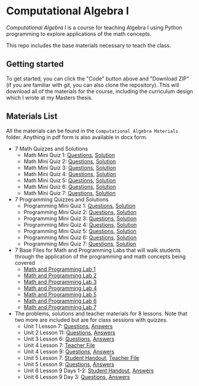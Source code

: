 # Computational Algebra I
_Computational Algebra I_ is a course for teaching Algebra I using Python programming to explore applications of the math concepts. 

This repo includes the base materials necessary to teach the class.

## Getting started

To get started, you can click the "Code" button above and "Download ZIP" (if you are familiar with git, you can also clone the repository). This will download all of the materials for the course, including the curriculum design which I wrote at my Masters thesis.



## Materials List
All the materials can be found in the `Computational Algebra Materials` folder. Anything in pdf form is also available in docx form. 
<ul>
    <li>7 Math Quizzes and Solutions
        <ul>
            <li>Math Mini Quiz 1: <a href=
            "https://github.com/TonyTerrasa/computational-algebra-1/blob/main/Computational%20Algebra%20Materials/MathMiniQuizzes/MathMiniQuiz1.pdf">
                Questions</a>, <a href=
                "https://github.com/TonyTerrasa/computational-algebra-1/blob/main/Computational%20Algebra%20Materials/MathMiniQuizzes/Solutions/MathMiniQuiz1_SOLUTION.pdf">
                Solution</a>
            </li>
            <li>Math Mini Quiz 2: <a href=
            "https://github.com/TonyTerrasa/computational-algebra-1/blob/main/Computational%20Algebra%20Materials/MathMiniQuizzes/MathMiniQuiz2.pdf">
                Questions</a>, <a href=
                "https://github.com/TonyTerrasa/computational-algebra-1/blob/main/Computational%20Algebra%20Materials/MathMiniQuizzes/Solutions/MathMiniQuiz2_SOLUTION.pdf">
                Solution</a>
            </li>
            <li>Math Mini Quiz 3: <a href=
            "https://github.com/TonyTerrasa/computational-algebra-1/blob/main/Computational%20Algebra%20Materials/MathMiniQuizzes/MathMiniQuiz3.pdf">
                Questions</a>, <a href=
                "https://github.com/TonyTerrasa/computational-algebra-1/blob/main/Computational%20Algebra%20Materials/MathMiniQuizzes/Solutions/MathMiniQuiz3_SOLUTION.pdf">
                Solution</a>
            </li>
            <li>Math Mini Quiz 4: <a href=
            "https://github.com/TonyTerrasa/computational-algebra-1/blob/main/Computational%20Algebra%20Materials/MathMiniQuizzes/MathMiniQuiz4.pdf">
                Questions</a>, <a href=
                "https://github.com/TonyTerrasa/computational-algebra-1/blob/main/Computational%20Algebra%20Materials/MathMiniQuizzes/Solutions/MathMiniQuiz4_SOLUTION.pdf">
                Solution</a>
            </li>
            <li>Math Mini Quiz 5: <a href=
            "https://github.com/TonyTerrasa/computational-algebra-1/blob/main/Computational%20Algebra%20Materials/MathMiniQuizzes/MathMiniQuiz5.pdf">
                Questions</a>, <a href=
                "https://github.com/TonyTerrasa/computational-algebra-1/blob/main/Computational%20Algebra%20Materials/MathMiniQuizzes/Solutions/MathMiniQuiz5_SOLUTION.pdf">
                Solution</a>
            </li>
            <li>Math Mini Quiz 6: <a href=
            "https://github.com/TonyTerrasa/computational-algebra-1/blob/main/Computational%20Algebra%20Materials/MathMiniQuizzes/MathMiniQuiz6.pdf">
                Questions</a>, <a href=
                "https://github.com/TonyTerrasa/computational-algebra-1/blob/main/Computational%20Algebra%20Materials/MathMiniQuizzes/Solutions/MathMiniQuiz6_SOLUTION.pdf">
                Solution</a>
            </li>
            <li>Math Mini Quiz 7: <a href=
            "https://github.com/TonyTerrasa/computational-algebra-1/blob/main/Computational%20Algebra%20Materials/MathMiniQuizzes/MathMiniQuiz7.pdf">
                Questions</a>, <a href=
                "https://github.com/TonyTerrasa/computational-algebra-1/blob/main/Computational%20Algebra%20Materials/MathMiniQuizzes/Solutions/MathMiniQuiz7_SOLUTION.pdf">
                Solution</a>
            </li>
        </ul>
    </li>
    <li>7 Programming Quizzes and Solutions
        <ul>
            <li>Programming Mini Quiz 1: <a href=
            "https://github.com/TonyTerrasa/computational-algebra-1/blob/main/Computational%20Algebra%20Materials/ProgrammingMiniQuizes/ProgrammingMiniQuiz1.ipynb">
                Questions</a>, <a href=
                "https://github.com/TonyTerrasa/computational-algebra-1/blob/main/Computational%20Algebra%20Materials/ProgrammingMiniQuizes/Answers/ProgrammingMiniQuiz1_ANSWER.ipynb">
                Solution</a>
            </li>
            <li>Programming Mini Quiz 2: <a href=
            "https://github.com/TonyTerrasa/computational-algebra-1/blob/main/Computational%20Algebra%20Materials/ProgrammingMiniQuizes/ProgrammingMiniQuiz2.ipynb">
                Questions</a>, <a href=
                "https://github.com/TonyTerrasa/computational-algebra-1/blob/main/Computational%20Algebra%20Materials/ProgrammingMiniQuizes/Answers/ProgrammingMiniQuiz2_ANSWER.ipynb">
                Solution</a>
            </li>
            <li>Programming Mini Quiz 3: <a href=
            "https://github.com/TonyTerrasa/computational-algebra-1/blob/main/Computational%20Algebra%20Materials/ProgrammingMiniQuizes/ProgrammingMiniQuiz3.ipynb">
                Questions</a>, <a href=
                "https://github.com/TonyTerrasa/computational-algebra-1/blob/main/Computational%20Algebra%20Materials/ProgrammingMiniQuizes/Answers/ProgrammingMiniQuiz3_ANSWER.ipynb">
                Solution</a>
            </li>
            <li>Programming Mini Quiz 4: <a href=
            "https://github.com/TonyTerrasa/computational-algebra-1/blob/main/Computational%20Algebra%20Materials/ProgrammingMiniQuizes/ProgrammingMiniQuiz4.ipynb">
                Questions</a>, <a href=
                "https://github.com/TonyTerrasa/computational-algebra-1/blob/main/Computational%20Algebra%20Materials/ProgrammingMiniQuizes/Answers/ProgrammingMiniQuiz4_ANSWER.ipynb">
                Solution</a>
            </li>
            <li>Programming Mini Quiz 5: <a href=
            "https://github.com/TonyTerrasa/computational-algebra-1/blob/main/Computational%20Algebra%20Materials/ProgrammingMiniQuizes/ProgrammingMiniQuiz5.ipynb">
                Questions</a>, <a href=
                "https://github.com/TonyTerrasa/computational-algebra-1/blob/main/Computational%20Algebra%20Materials/ProgrammingMiniQuizes/Answers/ProgrammingMiniQuiz5_ANSWER.ipynb">
                Solution</a>
            </li>
            <li>Programming Mini Quiz 6: <a href=
            "https://github.com/TonyTerrasa/computational-algebra-1/blob/main/Computational%20Algebra%20Materials/ProgrammingMiniQuizes/ProgrammingMiniQuiz6.ipynb">
                Questions</a>, <a href=
                "https://github.com/TonyTerrasa/computational-algebra-1/blob/main/Computational%20Algebra%20Materials/ProgrammingMiniQuizes/Answers/ProgrammingMiniQuiz6_ANSWER.ipynb">
                Solution</a>
            </li>
            <li>Programming Mini Quiz 7: <a href=
            "https://github.com/TonyTerrasa/computational-algebra-1/blob/main/Computational%20Algebra%20Materials/ProgrammingMiniQuizes/ProgrammingMiniQuiz7.ipynb">
                Questions</a>, <a href=
                "https://github.com/TonyTerrasa/computational-algebra-1/blob/main/Computational%20Algebra%20Materials/ProgrammingMiniQuizes/Answers/ProgrammingMiniQuiz7_ANSWER.ipynb">
                Solution</a>
            </li>
        </ul>
    </li>
    <li>7 Base Files for Math and Programming Labs that will
    walk students through the application of the programming
    and math concepts being covered
        <ul>
            <li>
                <a href=
                "https://github.com/TonyTerrasa/computational-algebra-1/blob/main/Computational%20Algebra%20Materials/Labs/Lab1.ipynb">
                Math and Programming Lab 1</a>
            </li>
            <li>
                <a href=
                "https://github.com/TonyTerrasa/computational-algebra-1/blob/main/Computational%20Algebra%20Materials/Labs/Lab2.ipynb">
                Math and Programming Lab 2</a>
            </li>
            <li>
                <a href=
                "https://github.com/TonyTerrasa/computational-algebra-1/blob/main/Computational%20Algebra%20Materials/Labs/Lab3.ipynb">
                Math and Programming Lab 3</a>
            </li>
            <li>
                <a href=
                "https://github.com/TonyTerrasa/computational-algebra-1/blob/main/Computational%20Algebra%20Materials/Labs/Lab4.ipynb">
                Math and Programming Lab 4</a>
            </li>
            <li>
                <a href=
                "https://github.com/TonyTerrasa/computational-algebra-1/blob/main/Computational%20Algebra%20Materials/Labs/Lab5.ipynb">
                Math and Programming Lab 5</a>
            </li>
            <li>
                <a href=
                "https://github.com/TonyTerrasa/computational-algebra-1/blob/main/Computational%20Algebra%20Materials/Labs/Lab6.ipynb">
                Math and Programming Lab 6</a>
            </li>
            <li>
                <a href=
                "https://github.com/TonyTerrasa/computational-algebra-1/blob/main/Computational%20Algebra%20Materials/Labs/Lab7.ipynb">
                Math and Programming Lab 7</a>
            </li>
        </ul>
    </li>
    <li>The problems, solutions and teacher materials for 8
    lessons. Note that two more are included but are for class
    sessions with quizzes.
        <ul>
            <li>Unit 1 Lesson 7: <a href=
            "https://github.com/TonyTerrasa/computational-algebra-1/blob/main/Computational%20Algebra%20Materials/LessonPlanMaterials/Unit1Lesson7.ipynb">
                Questions</a>, <a href=
                "https://github.com/TonyTerrasa/computational-algebra-1/blob/main/Computational%20Algebra%20Materials/LessonPlanMaterials/Unit1Lesson7_SOLUTION.ipynb">
                Answers</a>
            </li>
            <li>Unit 2 Lesson 11: <a href=
            "https://github.com/TonyTerrasa/computational-algebra-1/blob/main/Computational%20Algebra%20Materials/LessonPlanMaterials/Unit2Lesson11.ipynb">
                Questions</a>, <a href=
                "https://github.com/TonyTerrasa/computational-algebra-1/blob/main/Computational%20Algebra%20Materials/LessonPlanMaterials/Unit2Lesson11_SOLUTION.ipynb">
                Answers</a>
            </li>
            <li>Unit 3 Lesson 6: <a href=
            "https://github.com/TonyTerrasa/computational-algebra-1/blob/main/Computational%20Algebra%20Materials/LessonPlanMaterials/Unit3Lesson6.ipynb">
                Questions</a>, <a href=
                "https://github.com/TonyTerrasa/computational-algebra-1/blob/main/Computational%20Algebra%20Materials/LessonPlanMaterials/Unit3Lesson6_SOLUTION.ipynb">
                Answers</a>
            </li>
            <li>Unit 4 Lesson 7: <a href=
            "https://github.com/TonyTerrasa/computational-algebra-1/blob/main/Computational%20Algebra%20Materials/LessonPlanMaterials/Unit4Lesson7_TEACHER.ipynb">
                Teacher File</a>
            </li>
            <li>Unit 4 Lesson 9: <a href=
            "https://github.com/TonyTerrasa/computational-algebra-1/blob/main/Computational%20Algebra%20Materials/LessonPlanMaterials/Unit4Lesson9.ipynb">
                Questions</a>, <a href=
                "https://github.com/TonyTerrasa/computational-algebra-1/blob/main/Computational%20Algebra%20Materials/LessonPlanMaterials/Unit4Lesson9_SOLUTION.ipynb">
                Answers</a>
            </li>
            <li>Unit 5 Lesson 7: <a href=
            "https://github.com/TonyTerrasa/computational-algebra-1/blob/main/Computational%20Algebra%20Materials/LessonPlanMaterials/Unit5Lesson7_STUDENTHANDOUT.pdf">
                Student Handout</a>, <a href=
                "https://github.com/TonyTerrasa/computational-algebra-1/blob/main/Computational%20Algebra%20Materials/LessonPlanMaterials/Unit5Lesson7_TEACHER.ipynb">
                Teacher File</a>
            </li>
            <li>Unit 5 Lesson 9: <a href=
            "https://github.com/TonyTerrasa/computational-algebra-1/blob/main/Computational%20Algebra%20Materials/LessonPlanMaterials/Unit5Lesson9.ipynb">
                Questions</a>, <a href=
                "https://github.com/TonyTerrasa/computational-algebra-1/blob/main/Computational%20Algebra%20Materials/LessonPlanMaterials/Unit5Lesson9_SOLUTION.ipynb">
                Answers</a>
            </li>
            <li>Unit 6 Lesson 9 Days 1-2: <a href=
            "https://github.com/TonyTerrasa/computational-algebra-1/blob/main/Computational%20Algebra%20Materials/LessonPlanMaterials/Unit6Lesson9_STUDENTHANDOUT.pdf">
                Student Handout</a>, <a href=
                "https://github.com/TonyTerrasa/computational-algebra-1/blob/main/Computational%20Algebra%20Materials/LessonPlanMaterials/Unit6Lesson9_HANDOUT_SOLUTION.pdf">
                Answers</a>
            </li>
            <li>Unit 6 Lesson 9 Day 3: <a href=
            "https://github.com/TonyTerrasa/computational-algebra-1/blob/main/Computational%20Algebra%20Materials/LessonPlanMaterials/Unit6Lesson9_day3.ipynb">
                Questions</a>, <a href=
                "https://github.com/TonyTerrasa/computational-algebra-1/blob/main/Computational%20Algebra%20Materials/LessonPlanMaterials/Unit6Lesson9_day3_SOLUTION.ipynb">
                Answers</a>
            </li>
        </ul>
    </li>
</ul>

